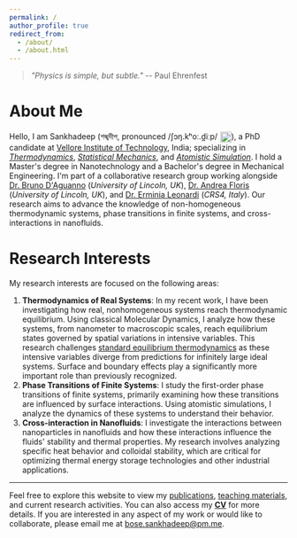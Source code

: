```yaml
---
permalink: /
author_profile: true
redirect_from: 
  - /about/
  - /about.html
---
```

> *"Physics is simple, but subtle."* -- Paul Ehrenfest

About Me
======
Hello, I am Sankhadeep (শঙ্খদীপ, pronounced /ʃɔŋ.kʰoː.d̪iːp/<audio id="pronunciation" src="{{ site.baseurl }}/assets/audio/pronunciation.mp3"></audio>
<button onclick="document.getElementById('pronunciation').play()" style="background:none;border:none;padding:0;margin-left:1px;vertical-align:middle;display:inline;">
  <img src="https://upload.wikimedia.org/wikipedia/commons/2/21/Speaker_Icon.svg" alt="Play Pronunciation" style="width:20px;height:20px;border:0;vertical-align:middle;">
</button>), a PhD candidate at [Vellore Institute of Technology](https://vit.ac.in/), India; specializing in *[Thermodynamics](https://en.wikipedia.org/wiki/Thermodynamics)*, *[Statistical Mechanics](https://en.wikipedia.org/wiki/Statistical_mechanics)*, and *[Atomistic Simulation](http://www.sklogwiki.org/SklogWiki/index.php/Computer_simulation_techniques)*. I hold a Master's degree in Nanotechnology and a Bachelor's degree in Mechanical Engineering. 
I'm part of a collaborative research group working alongside [Dr. Bruno D'Aguanno](https://sites.google.com/view/brunodaguanno) (*University of Lincoln, UK*), [Dr. Andrea Floris](https://staff.lincoln.ac.uk/afloris) (*University of Lincoln, UK*), and [Dr. Erminia Leonardi](https://www.crs4.it/peopledetails/ermy/leonardi-erminia/) (*CRS4, Italy*). Our research aims to advance the knowledge of non-homogeneous thermodynamic systems, phase transitions in finite systems, and cross-interactions in nanofluids.

Research Interests
======
My research interests are focused on the following areas:
1. **Thermodynamics of Real Systems**: In my recent work, I have been investigating how real, nonhomogeneous systems reach thermodynamic equilibrium. Using classical Molecular Dynamics, I analyze how these systems, from nanometer to macroscopic scales, reach equilibrium states governed by spatial variations in intensive variables. This research challenges [standard equilibrium thermodynamics](https://archive.org/details/herbert-b.-callen-thermodynamics-and-an-introduction-to-thermostatistics-wiley-1985_202201) as these intensive variables diverge from predictions for infinitely large ideal systems. Surface and boundary effects play a significantly more important role than previously recognized.
1. **Phase Transitions of Finite Systems**: I study the first-order phase transitions of finite systems, primarily examining how these transitions are influenced by surface interactions. Using atomistic simulations, I analyze the dynamics of these systems to understand their behavior.
1. **Cross-interaction in Nanofluids**: I investigate the interactions between nanoparticles in nanofluids and how these interactions influence the fluids' stability and thermal properties. My research involves analyzing specific heat behavior and colloidal stability, which are critical for optimizing thermal energy storage technologies and other industrial applications.

------
Feel free to explore this website to view my [publications](/publications/), [teaching materials](/teaching/), and current research activities. You can also access my **[CV](/cv/)** for more details. If you are interested in any aspect of my work or would like to collaborate, please email me at [bose.sankhadeep@pm.me](mailto:bose.sankhadeep@pm.me).
